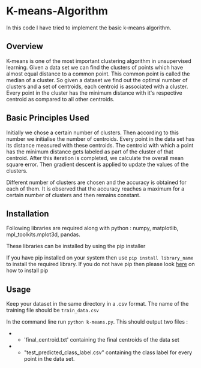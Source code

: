 # K-means-Algorithm
In this code I have tried to implement the basic k-means algorithm. 

## Overview 
K-means is one of the most important clustering algorithm in unsupervised learning. Given a data set we can find the clusters of points which have almost equal distance to a common point. This common point is called the median of a cluster. So given a dataset we find out the optimal number of clusters and a set of centroids, each centroid is associated with a cluster. Every point in the cluster has the minimum distance with it's respective centroid as compared to all other centroids. 

## Basic Principles Used 

Initially we chose a certain number of clusters. Then according to this number we initialise the number of centroids. Every point in the data set has its distance measured with these centroids. The centroid with which a point has the minimum distance gets labeled as part of the cluster of that centroid. After this iteration is completed, we calculate the overall mean square error. Then gradient descent is applied to update the values of the clusters. 

Different number of clusters are chosen and the accuracy is obtained for each of them. It is observed that the accuracy reaches a maximum for a certain number of clusters and then remains constant. 

## Installation 
Following libraries are required along with python : 
numpy, matplotlib, mpl_toolkits.mplot3d, pandas. 

These libraries can be installed by using the pip installer 

If you have pip installed on your system then use `pip install library_name` to install the required library. 
If you do not have pip then please look [here](https://pip.pypa.io/en/stable/installing/) on how to install pip

## Usage 

Keep your dataset in the same directory in a .csv format. The name of the training file should be `train_data.csv` 

In the command line run `python k-means.py`. This should output two files : 

+ - 'final_centroid.txt' containing the final centroids of the data set
+ - "test_predicted_class_label.csv" containing the class label for every point in the data set. 
